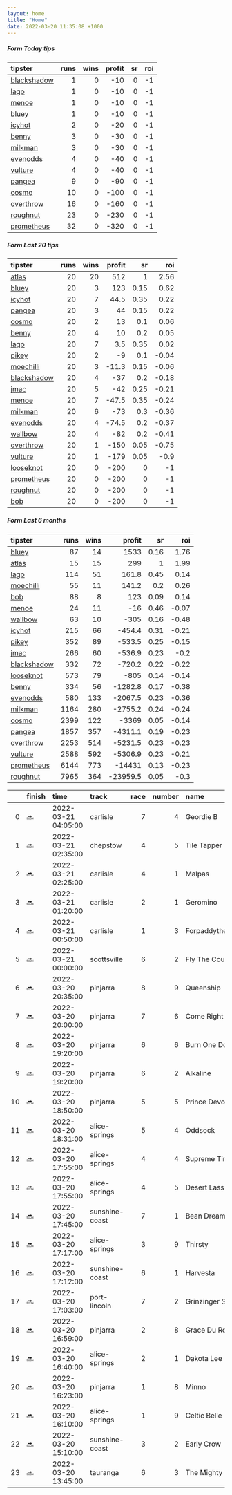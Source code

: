 ```yaml
---   
layout: home  
title: "Home"   
date: 2022-03-20 11:35:08 +1000  
---   
```



##### Form Today tips   

| tipster                                                         |   runs |   wins |   profit |   sr |   roi |
|:----------------------------------------------------------------|-------:|-------:|---------:|-----:|------:|
| [blackshadow](https://mrwayneo.github.io/tips/blackshadow.html) |      1 |      0 |      -10 |    0 |    -1 |
| [lago](https://mrwayneo.github.io/tips/lago.html)               |      1 |      0 |      -10 |    0 |    -1 |
| [menoe](https://mrwayneo.github.io/tips/menoe.html)             |      1 |      0 |      -10 |    0 |    -1 |
| [bluey](https://mrwayneo.github.io/tips/bluey.html)             |      1 |      0 |      -10 |    0 |    -1 |
| [icyhot](https://mrwayneo.github.io/tips/icyhot.html)           |      2 |      0 |      -20 |    0 |    -1 |
| [benny](https://mrwayneo.github.io/tips/benny.html)             |      3 |      0 |      -30 |    0 |    -1 |
| [milkman](https://mrwayneo.github.io/tips/milkman.html)         |      3 |      0 |      -30 |    0 |    -1 |
| [evenodds](https://mrwayneo.github.io/tips/evenodds.html)       |      4 |      0 |      -40 |    0 |    -1 |
| [vulture](https://mrwayneo.github.io/tips/vulture.html)         |      4 |      0 |      -40 |    0 |    -1 |
| [pangea](https://mrwayneo.github.io/tips/pangea.html)           |      9 |      0 |      -90 |    0 |    -1 |
| [cosmo](https://mrwayneo.github.io/tips/cosmo.html)             |     10 |      0 |     -100 |    0 |    -1 |
| [overthrow](https://mrwayneo.github.io/tips/overthrow.html)     |     16 |      0 |     -160 |    0 |    -1 |
| [roughnut](https://mrwayneo.github.io/tips/roughnut.html)       |     23 |      0 |     -230 |    0 |    -1 |
| [prometheus](https://mrwayneo.github.io/tips/prometheus.html)   |     32 |      0 |     -320 |    0 |    -1 |

##### Form Last 20 tips   

| tipster                                                         |   runs |   wins |   profit |   sr |   roi |
|:----------------------------------------------------------------|-------:|-------:|---------:|-----:|------:|
| [atlas](https://mrwayneo.github.io/tips/atlas.html)             |     20 |     20 |    512   | 1    |  2.56 |
| [bluey](https://mrwayneo.github.io/tips/bluey.html)             |     20 |      3 |    123   | 0.15 |  0.62 |
| [icyhot](https://mrwayneo.github.io/tips/icyhot.html)           |     20 |      7 |     44.5 | 0.35 |  0.22 |
| [pangea](https://mrwayneo.github.io/tips/pangea.html)           |     20 |      3 |     44   | 0.15 |  0.22 |
| [cosmo](https://mrwayneo.github.io/tips/cosmo.html)             |     20 |      2 |     13   | 0.1  |  0.06 |
| [benny](https://mrwayneo.github.io/tips/benny.html)             |     20 |      4 |     10   | 0.2  |  0.05 |
| [lago](https://mrwayneo.github.io/tips/lago.html)               |     20 |      7 |      3.5 | 0.35 |  0.02 |
| [pikey](https://mrwayneo.github.io/tips/pikey.html)             |     20 |      2 |     -9   | 0.1  | -0.04 |
| [moechilli](https://mrwayneo.github.io/tips/moechilli.html)     |     20 |      3 |    -11.3 | 0.15 | -0.06 |
| [blackshadow](https://mrwayneo.github.io/tips/blackshadow.html) |     20 |      4 |    -37   | 0.2  | -0.18 |
| [jmac](https://mrwayneo.github.io/tips/jmac.html)               |     20 |      5 |    -42   | 0.25 | -0.21 |
| [menoe](https://mrwayneo.github.io/tips/menoe.html)             |     20 |      7 |    -47.5 | 0.35 | -0.24 |
| [milkman](https://mrwayneo.github.io/tips/milkman.html)         |     20 |      6 |    -73   | 0.3  | -0.36 |
| [evenodds](https://mrwayneo.github.io/tips/evenodds.html)       |     20 |      4 |    -74.5 | 0.2  | -0.37 |
| [wallbow](https://mrwayneo.github.io/tips/wallbow.html)         |     20 |      4 |    -82   | 0.2  | -0.41 |
| [overthrow](https://mrwayneo.github.io/tips/overthrow.html)     |     20 |      1 |   -150   | 0.05 | -0.75 |
| [vulture](https://mrwayneo.github.io/tips/vulture.html)         |     20 |      1 |   -179   | 0.05 | -0.9  |
| [looseknot](https://mrwayneo.github.io/tips/looseknot.html)     |     20 |      0 |   -200   | 0    | -1    |
| [prometheus](https://mrwayneo.github.io/tips/prometheus.html)   |     20 |      0 |   -200   | 0    | -1    |
| [roughnut](https://mrwayneo.github.io/tips/roughnut.html)       |     20 |      0 |   -200   | 0    | -1    |
| [bob](https://mrwayneo.github.io/tips/bob.html)                 |     20 |      0 |   -200   | 0    | -1    |

##### Form Last 6 months   

| tipster                                                         |   runs |   wins |   profit |   sr |   roi |
|:----------------------------------------------------------------|-------:|-------:|---------:|-----:|------:|
| [bluey](https://mrwayneo.github.io/tips/bluey.html)             |     87 |     14 |   1533   | 0.16 |  1.76 |
| [atlas](https://mrwayneo.github.io/tips/atlas.html)             |     15 |     15 |    299   | 1    |  1.99 |
| [lago](https://mrwayneo.github.io/tips/lago.html)               |    114 |     51 |    161.8 | 0.45 |  0.14 |
| [moechilli](https://mrwayneo.github.io/tips/moechilli.html)     |     55 |     11 |    141.2 | 0.2  |  0.26 |
| [bob](https://mrwayneo.github.io/tips/bob.html)                 |     88 |      8 |    123   | 0.09 |  0.14 |
| [menoe](https://mrwayneo.github.io/tips/menoe.html)             |     24 |     11 |    -16   | 0.46 | -0.07 |
| [wallbow](https://mrwayneo.github.io/tips/wallbow.html)         |     63 |     10 |   -305   | 0.16 | -0.48 |
| [icyhot](https://mrwayneo.github.io/tips/icyhot.html)           |    215 |     66 |   -454.4 | 0.31 | -0.21 |
| [pikey](https://mrwayneo.github.io/tips/pikey.html)             |    352 |     89 |   -533.5 | 0.25 | -0.15 |
| [jmac](https://mrwayneo.github.io/tips/jmac.html)               |    266 |     60 |   -536.9 | 0.23 | -0.2  |
| [blackshadow](https://mrwayneo.github.io/tips/blackshadow.html) |    332 |     72 |   -720.2 | 0.22 | -0.22 |
| [looseknot](https://mrwayneo.github.io/tips/looseknot.html)     |    573 |     79 |   -805   | 0.14 | -0.14 |
| [benny](https://mrwayneo.github.io/tips/benny.html)             |    334 |     56 |  -1282.8 | 0.17 | -0.38 |
| [evenodds](https://mrwayneo.github.io/tips/evenodds.html)       |    580 |    133 |  -2067.5 | 0.23 | -0.36 |
| [milkman](https://mrwayneo.github.io/tips/milkman.html)         |   1164 |    280 |  -2755.2 | 0.24 | -0.24 |
| [cosmo](https://mrwayneo.github.io/tips/cosmo.html)             |   2399 |    122 |  -3369   | 0.05 | -0.14 |
| [pangea](https://mrwayneo.github.io/tips/pangea.html)           |   1857 |    357 |  -4311.1 | 0.19 | -0.23 |
| [overthrow](https://mrwayneo.github.io/tips/overthrow.html)     |   2253 |    514 |  -5231.5 | 0.23 | -0.23 |
| [vulture](https://mrwayneo.github.io/tips/vulture.html)         |   2588 |    592 |  -5306.9 | 0.23 | -0.21 |
| [prometheus](https://mrwayneo.github.io/tips/prometheus.html)   |   6144 |    773 | -14431   | 0.13 | -0.23 |
| [roughnut](https://mrwayneo.github.io/tips/roughnut.html)       |   7965 |    364 | -23959.5 | 0.05 | -0.3  |

|    | finish   | time                | track          |   race |   number | name               |   odds | tipster            |
|---:|:---------|:--------------------|:---------------|-------:|---------:|:-------------------|-------:|:-------------------|
|  0 | :soon:   | 2022-03-21 04:05:00 | carlisle       |      7 |        4 | Geordie B          |   1.52 | evenodds,overthrow |
|  1 | :soon:   | 2022-03-21 02:35:00 | chepstow       |      4 |        5 | Tile Tapper        |   3.75 | vulture            |
|  2 | :soon:   | 2022-03-21 02:25:00 | carlisle       |      4 |        1 | Malpas             |   1.8  | evenodds,overthrow |
|  3 | :soon:   | 2022-03-21 01:20:00 | carlisle       |      2 |        1 | Geromino           |   2.4  | overthrow          |
|  4 | :soon:   | 2022-03-21 00:50:00 | carlisle       |      1 |        3 | Forpaddytheplumber |   3.6  | overthrow          |
|  5 | :soon:   | 2022-03-21 00:00:00 | scottsville    |      6 |        2 | Fly The Coup       |   0    | overthrow          |
|  6 | :soon:   | 2022-03-20 20:35:00 | pinjarra       |      8 |        9 | Queenship          |  10    | pangea,blackshadow |
|  7 | :soon:   | 2022-03-20 20:00:00 | pinjarra       |      7 |        6 | Come Right Back    |   3.75 | overthrow          |
|  8 | :soon:   | 2022-03-20 19:20:00 | pinjarra       |      6 |        6 | Burn One Down      |  14    | cosmo,bluey        |
|  9 | :soon:   | 2022-03-20 19:20:00 | pinjarra       |      6 |        2 | Alkaline           |   5.5  | overthrow          |
| 10 | :soon:   | 2022-03-20 18:50:00 | pinjarra       |      5 |        5 | Prince Devoutly    |   6    | benny,pangea       |
| 11 | :soon:   | 2022-03-20 18:31:00 | alice-springs  |      5 |        4 | Oddsock            |   2.3  | icyhot             |
| 12 | :soon:   | 2022-03-20 17:55:00 | alice-springs  |      4 |        4 | Supreme Times      |   1.55 | evenodds,overthrow |
| 13 | :soon:   | 2022-03-20 17:55:00 | alice-springs  |      4 |        5 | Desert Lass        |  20    | pangea             |
| 14 | :soon:   | 2022-03-20 17:45:00 | sunshine-coast |      7 |        1 | Bean Dreamin'      |   3.5  | pangea,milkman     |
| 15 | :soon:   | 2022-03-20 17:17:00 | alice-springs  |      3 |        9 | Thirsty            |  12    | overthrow          |
| 16 | :soon:   | 2022-03-20 17:12:00 | sunshine-coast |      6 |        1 | Harvesta           |   2.2  | overthrow          |
| 17 | :soon:   | 2022-03-20 17:03:00 | port-lincoln   |      7 |        2 | Grinzinger Star    |   3.3  | pangea             |
| 18 | :soon:   | 2022-03-20 16:59:00 | pinjarra       |      2 |        8 | Grace Du Roi       |   3    | overthrow          |
| 19 | :soon:   | 2022-03-20 16:40:00 | alice-springs  |      2 |        1 | Dakota Lee         |   1.02 | benny,lago         |
| 20 | :soon:   | 2022-03-20 16:23:00 | pinjarra       |      1 |        8 | Minno              |   4.8  | evenodds,overthrow |
| 21 | :soon:   | 2022-03-20 16:10:00 | alice-springs  |      1 |        9 | Celtic Belle       |   3.9  | benny,pangea       |
| 22 | :soon:   | 2022-03-20 15:10:00 | sunshine-coast |      3 |        2 | Early Crow         |   1.67 | milkman            |
| 23 | :soon:   | 2022-03-20 13:45:00 | tauranga       |      6 |        3 | The Mighty Spar    |   2.8  | overthrow          |